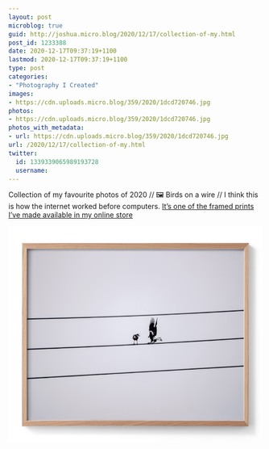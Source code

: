 ```yaml
---
layout: post
microblog: true
guid: http://joshua.micro.blog/2020/12/17/collection-of-my.html
post_id: 1233388
date: 2020-12-17T09:37:19+1100
lastmod: 2020-12-17T09:37:19+1100
type: post
categories:
- "Photography I Created"
images:
- https://cdn.uploads.micro.blog/359/2020/1dcd720746.jpg
photos:
- https://cdn.uploads.micro.blog/359/2020/1dcd720746.jpg
photos_with_metadata:
- url: https://cdn.uploads.micro.blog/359/2020/1dcd720746.jpg
url: /2020/12/17/collection-of-my.html
twitter:
  id: 1339339065989193728
  username: 
---
```

Collection of my favourite photos of 2020 // 🖼 Birds on a wire // I think this is how the internet worked before computers. [It’s one of the framed prints I’ve made available in my online store](https://ahoyjosh.com/collection)

<img src="uploads/2020/1dcd720746.jpg" width="600" height="428" alt="" />
